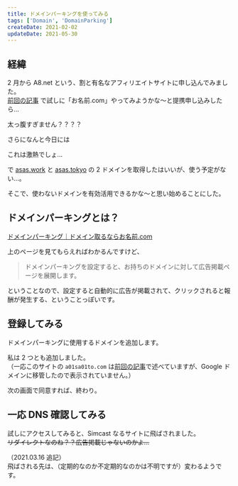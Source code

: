 ```yaml
---
title: ドメインパーキングを使ってみる
tags: ['Domain', 'DomainParking']
createDate: 2021-02-02
updateDate: 2021-05-30
---
```


## 経緯

2 月から A8.net という、割と有名なアフィリエイトサイトに申し込んでみました。<br>
[前回の記事](./domain-transfer) で試しに「お名前.com」やってみようかな～と提携申し込みしたら...
<webp-image src="/images/blog/2021/02/domain-parking/01" ext="png" alt="ドメイン無料プレゼント！？" showdescription></webp-image>

太っ腹すぎません？？？？

さらになんと今日には
<webp-image src="/images/blog/2021/02/domain-parking/02" ext="png" alt=".tokyoドメイン無料プレゼント！？" showdescription></webp-image>

これは激熱でしょ...

で [asas.work](http://asas.work) と [asas.tokyo](http://asas.tokyo) の 2 ドメインを取得したはいいが、使う予定がない...。

<webp-image src="/images/blog/2021/02/domain-parking/03" ext="png" alt="使う予定がない"></webp-image>

そこで、使わないドメインを有効活用できるかな～と思い始めることにした。

## ドメインパーキングとは？

<webp-image src="/images/blog/2021/02/domain-parking/04" ext="png" alt="ドメインパーキングについて"></webp-image>
[ドメインパーキング｜ドメイン取るならお名前.com](https://www.onamae.com/service/parking/?btn_id=commonfooter_op_parking)

上のページを見てもらえればわかるんですけど、

> ドメインパーキングを設定すると、お持ちのドメインに対して広告掲載ページを展開します。

ということなので、設定すると自動的に広告が掲載されて、クリックされると報酬が発生する、ということっぽいです。

## 登録してみる

ドメインパーキングに使用するドメインを追加します。
<webp-image src="/images/blog/2021/02/domain-parking/05" ext="png" alt="ドメイン一覧"></webp-image>

私は 2 つとも追加しました。<br>
（一応このサイトの `a01sa01to.com` は[前回の記事](./domain-transfer)で述べていますが、Google ドメインに移管したので表示されていません。）

次の画面で同意すれば、終わり。
<webp-image src="/images/blog/2021/02/domain-parking/06" ext="png" alt="ネームサーバーとAレコードが変わるらしい"></webp-image>

## 一応 DNS 確認してみる

<webp-image src="/images/blog/2021/02/domain-parking/07" ext="png" alt="よくわからんレコードが追加されてる"></webp-image>

試しにアクセスしてみると、Simcast なるサイトに飛ばされました。<br>
~~リダイレクトなのね？？広告掲載じゃないのかよ...~~

<webp-image src="/images/blog/2021/02/domain-parking/08" ext="png" alt="飛ばされた"></webp-image>

（2021.03.16 追記）<br>
飛ばされる先は、（定期的なのか不定期的なのかは不明ですが）変わるようです。
